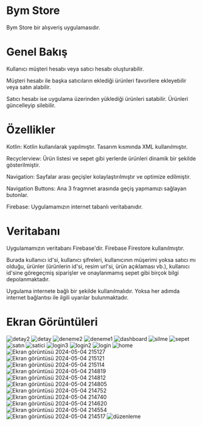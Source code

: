 # Bym Store

Bym Store bir alışveriş uygulamasıdır. 

# Genel Bakış

Kullanıcı müşteri hesabı veya satıcı hesabı oluşturabilir.

Müşteri hesabı ile başka satıcıların eklediği ürünleri favorilere ekleyebilir veya satın alabilir.

Satıcı hesabı ise uygulama üzerinden yüklediği ürünleri satabilir. Ürünleri güncelleyip silebilir.

# Özellikler

Kotlin: Kotlin kullanılarak yapılmıştır. Tasarım kısmında XML kullanılmıştır.

Recyclerview: Ürün listesi ve sepet gibi yerlerde ürünleri dinamik bir şekilde gösterilmiştir.

Navigation: Sayfalar arası geçişler kolaylaştırılmıştır ve optimize edilmiştir.

Navigation Buttons: Ana 3 fragmnet arasında geçiş yapmamızı sağlayan butonlar.

Firebase: Uygulamamızın internet tabanlı veritabanıdır. 

# Veritabanı

Uygulamamızın veritabanı Firebase'dir. Firebase Firestore kullanılmıştır.

Burada kullanıcı id'si, kullanıcı şifreleri, kullanıcının müşerimi yoksa satıcı mı olduğu, ürünler (ürünlerin id'si, resim url'si, ürün açıklaması vb.), kullanıcı id'sine göregeçmiş siparişler ve onaylanmamış sepet gibi birçok bilgi depolanmaktadır. 

Uygulama internete bağlı bir şekilde kullanılmalıdır. Yoksa her adımda internet bağlantısı ile ilgili uyarılar bulunmaktadır. 


# Ekran Görüntüleri



![detay2](https://github.com/Gorkemz03/Bym-Store/assets/91285958/4ae8eb68-adbb-4a81-bf0c-590b8a9f1f9d)
![detay](https://github.com/Gorkemz03/Bym-Store/assets/91285958/f658de88-fbcb-4b05-a986-df50900a796b)
![deneme2](https://github.com/Gorkemz03/Bym-Store/assets/91285958/771007c7-ebd9-4116-b11a-eb3adf4149c0)
![deneme1](https://github.com/Gorkemz03/Bym-Store/assets/91285958/1dd721d1-bce3-4f39-96b7-d43edc1b468d)
![dashboard](https://github.com/Gorkemz03/Bym-Store/assets/91285958/6413999d-7dc9-4d35-b9ad-0f02227f5cc9)
![silme](https://github.com/Gorkemz03/Bym-Store/assets/91285958/c58d5694-186a-42f6-94ed-d293cad30b41)
![sepet](https://github.com/Gorkemz03/Bym-Store/assets/91285958/9179991a-00d5-4446-ab6d-a203342ec353)
![satın](https://github.com/Gorkemz03/Bym-Store/assets/91285958/09323ce1-ddfe-4d42-b6b6-8d8872fa342e)
![satici](https://github.com/Gorkemz03/Bym-Store/assets/91285958/d84d69be-97bf-4095-890a-6ad34c889103)
![login3](https://github.com/Gorkemz03/Bym-Store/assets/91285958/a155d757-62cb-4356-8396-d0abeb9752c9)
![login2](https://github.com/Gorkemz03/Bym-Store/assets/91285958/4171ac94-ce20-4558-8ca8-6974213c421e)
![login](https://github.com/Gorkemz03/Bym-Store/assets/91285958/6617837a-1dcb-4b42-8235-67e24a0cd8c3)
![home](https://github.com/Gorkemz03/Bym-Store/assets/91285958/7d35df32-7760-4bdb-83cb-7a1b5391340d)
![Ekran görüntüsü 2024-05-04 215127](https://github.com/Gorkemz03/Bym-Store/assets/91285958/e4a4f013-b4eb-4f97-a8b9-cda0847d63b4)
![Ekran görüntüsü 2024-05-04 215121](https://github.com/Gorkemz03/Bym-Store/assets/91285958/a2568b60-fb5d-4d87-ad46-abfba54d6f87)
![Ekran görüntüsü 2024-05-04 215114](https://github.com/Gorkemz03/Bym-Store/assets/91285958/caf503f7-8aaa-4488-b730-12ad265d6140)
![Ekran görüntüsü 2024-05-04 214819](https://github.com/Gorkemz03/Bym-Store/assets/91285958/42f25791-8334-4805-8e74-1a3bd7c533fa)
![Ekran görüntüsü 2024-05-04 214812](https://github.com/Gorkemz03/Bym-Store/assets/91285958/aed1c1b6-52fe-47ff-a62b-e392b76eed8b)
![Ekran görüntüsü 2024-05-04 214805](https://github.com/Gorkemz03/Bym-Store/assets/91285958/6685f3ac-438b-4186-a308-27cefb6f42db)
![Ekran görüntüsü 2024-05-04 214752](https://github.com/Gorkemz03/Bym-Store/assets/91285958/0c95515a-de57-45fd-a017-5803f12c5a2e)
![Ekran görüntüsü 2024-05-04 214740](https://github.com/Gorkemz03/Bym-Store/assets/91285958/854dfc13-148e-4acb-b02b-31fff1f0137b)
![Ekran görüntüsü 2024-05-04 214620](https://github.com/Gorkemz03/Bym-Store/assets/91285958/53b4032d-cb13-4213-9c43-5c0960eeee70)
![Ekran görüntüsü 2024-05-04 214554](https://github.com/Gorkemz03/Bym-Store/assets/91285958/d86acfbe-0907-4fb5-acd6-53cbf470ea17)
![Ekran görüntüsü 2024-05-04 214517](https://github.com/Gorkemz03/Bym-Store/assets/91285958/2deca793-6a10-4d6e-b71c-134fec3a33cb)
![düzenleme](https://github.com/Gorkemz03/Bym-Store/assets/91285958/fd2c10d6-ac50-44ca-a925-2e29844ad523)



